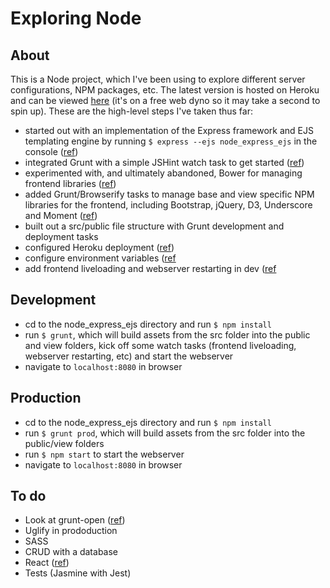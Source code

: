 # Exploring Node

## About
This is a Node project, which I've been using to explore different server configurations, NPM packages, etc. The latest version is hosted on Heroku and can be viewed [here](https://node-express-ejs.herokuapp.com/) (it's on a free web dyno so it may take a second to spin up). These are the high-level steps I've taken thus far:

* started out with an implementation of the Express framework and EJS templating engine by running `$ express --ejs node_express_ejs` in the console ([ref](https://www.thenewboston.com/videos.php?cat=355))
* integrated Grunt with a simple JSHint watch task to get started ([ref](https://www.youtube.com/watch?v=7YFzYrllHkI))
* experimented with, and ultimately abandoned, Bower for managing frontend libraries ([ref](https://medium.com/@nickheiner/why-my-team-uses-npm-instead-of-bower-eecfe1b9afcb#.eui39e8vb))
* added Grunt/Browserify tasks to manage base and view specific NPM libraries for the frontend, including Bootstrap, jQuery, D3, Underscore and Moment ([ref](http://codeofrob.com/entries/grunt+browserify+npm+application=success.html))
* built out a src/public file structure with Grunt development and deployment tasks
* configured Heroku deployment ([ref](https://devcenter.heroku.com/articles/getting-started-with-nodejs#introduction))
* configure environment variables ([ref](http://stackoverflow.com/questions/12401998/have-grunt-generate-index-html-for-different-setups)
* add frontend liveloading and webserver restarting in dev ([ref](http://thanpol.as/grunt/Grunt-with-express-server-and-Livereload)

## Development
* cd to the node_express_ejs directory and run `$ npm install`
* run `$ grunt`, which will build assets from the src folder into the public and view folders, kick off some watch tasks (frontend liveloading, webserver restarting, etc) and start the webserver
* navigate to `localhost:8080` in browser

## Production
* cd to the node_express_ejs directory and run `$ npm install`
* run `$ grunt prod`, which will build assets from the src folder into the public/view folders
* run `$ npm start` to start the webserver
* navigate to `localhost:8080` in browser

## To do
* Look at grunt-open ([ref](https://github.com/jsoverson/grunt-open))
* Uglify in prododuction
* SASS
* CRUD with a database
* React ([ref](https://blog.risingstack.com/the-react-way-getting-started-tutorial/))
* Tests (Jasmine with Jest)